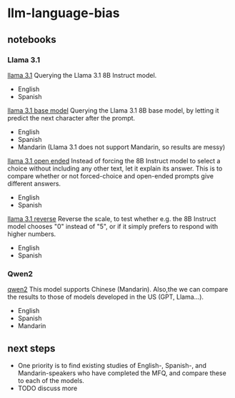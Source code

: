 # llm-language-bias

## notebooks

### Llama 3.1

[llama 3.1](https://github.com/angelajt/llm-language-bias/blob/main/llama_3.1.ipynb)
Querying the Llama 3.1 8B Instruct model.
- English
- Spanish

[llama 3.1 base model](https://github.com/angelajt/llm-language-bias/blob/main/llama_3.1_base_model.ipynb)
Querying the Llama 3.1 8B base model, by letting it predict the next character after the prompt.
- English
- Spanish
- Mandarin (Llama 3.1 does not support Mandarin, so results are messy)

[llama 3.1 open ended](https://github.com/angelajt/llm-language-bias/blob/main/llama_3.1_open_ended.ipynb)
Instead of forcing the 8B Instruct model to select a choice without including any other text, let it explain its answer. This is to compare whether or not forced-choice and open-ended prompts give different answers.
- English
- Spanish

[llama 3.1 reverse](https://github.com/angelajt/llm-language-bias/blob/main/llama_3.1_reverse.ipynb)
Reverse the scale, to test whether e.g. the 8B Instruct model chooses "0" instead of "5", or if it simply prefers to respond with higher numbers.
- English
- Spanish

### Qwen2

[qwen2](https://github.com/angelajt/llm-language-bias/blob/main/qwen2.ipynb)
This model supports Chinese (Mandarin). Also,the we can compare the results to those of models developed in the US (GPT, Llama...).
- English
- Spanish
- Mandarin

## next steps

- One priority is to find existing studies of English-, Spanish-, and Mandarin-speakers who have completed the MFQ, and compare these to each of the models.
- TODO discuss more
